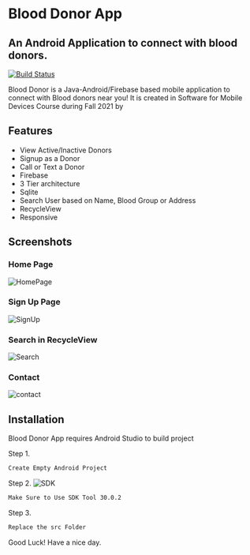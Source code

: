 # Blood Donor App
## An Android Application to connect with blood donors.

[![Build Status](https://travis-ci.org/joemccann/dillinger.svg?branch=master)](https://github.com/AsjadIftikhar/PandaCompiler.git)

Blood Donor is a Java-Android/Firebase based mobile application to connect with Blood donors near you!
It is created in Software for Mobile Devices Course during Fall 2021 by

## Features

- View Active/Inactive Donors
- Signup as a Donor
- Call or Text a Donor
- Firebase
- 3 Tier architecture
- Sqlite
- Search User based on Name, Blood Group or Address
- RecycleView
- Responsive

## Screenshots

### Home Page

![HomePage](HomePage.jpg)

### Sign Up Page

![SignUp](SignUP.jpg)

### Search in RecycleView

![Search](Search.jpg)

### Contact

![contact](Contact.jpg)

## Installation

Blood Donor App requires Android Studio to build project

Step 1.

```sh
Create Empty Android Project
```

Step 2.
![SDK](SDK.png)

```sh
Make Sure to Use SDK Tool 30.0.2

```

Step 3.

```sh
Replace the src Folder
```



Good Luck! Have a nice day.

